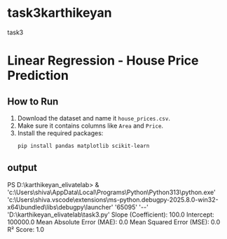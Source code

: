# task3karthikeyan
task3
# Linear Regression - House Price Prediction

## How to Run

1. Download the dataset and name it `house_prices.csv`.
2. Make sure it contains columns like `Area` and `Price`.
3. Install the required packages:
   ```bash
   pip install pandas matplotlib scikit-learn
## output

PS D:\karthikeyan_elivatelab>  & 'c:\Users\shiva\AppData\Local\Programs\Python\Python313\python.exe' 'c:\Users\shiva\.vscode\extensions\ms-python.debugpy-2025.8.0-win32-x64\bundled\libs\debugpy\launcher' '65095' '--' 'D:\karthikeyan_elivatelab\task3.py' 
Slope (Coefficient): 100.0
Intercept: 100000.0
Mean Absolute Error (MAE): 0.0
Mean Squared Error (MSE): 0.0
R² Score: 1.0
